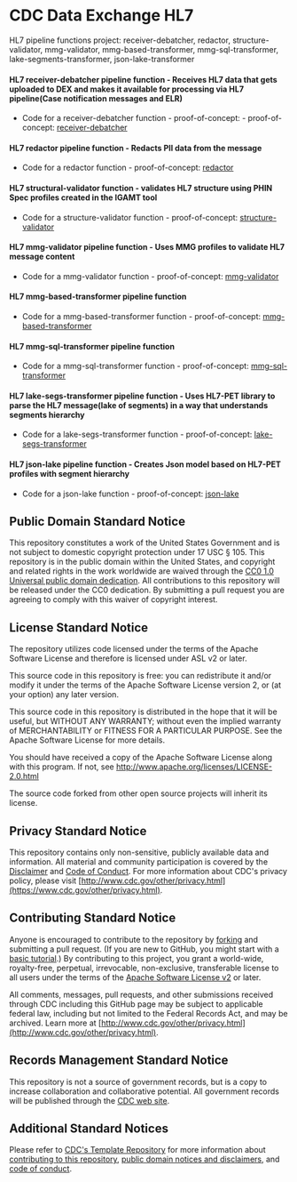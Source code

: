# CDC Data Exchange HL7

HL7 pipeline functions project: receiver-debatcher, redactor, structure-validator, mmg-validator, mmg-based-transformer, mmg-sql-transformer, lake-segments-transformer, json-lake-transformer

#### HL7 receiver-debatcher pipeline function - Receives HL7 data that gets uploaded to DEX and makes it available for processing via HL7 pipeline(Case notification messages and ELR)
- Code for a receiver-debatcher function -  proof-of-concept: - proof-of-concept:
[receiver-debatcher](https://github.com/CDCgov/data-exchange-hl7/tree/develop/fns-hl7-pipeline/fn-receiver-debatcher)

#### HL7 redactor pipeline function - Redacts PII data from the message
- Code for a redactor function - proof-of-concept:
[redactor](https://github.com/CDCgov/data-exchange-hl7/tree/develop/fns-hl7-pipeline/fn-redactor)

#### HL7 structural-validator function - validates HL7 structure using PHIN Spec profiles created in the IGAMT tool
- Code for a structure-validator function - proof-of-concept:
[structure-validator](https://github.com/CDCgov/data-exchange-hl7/tree/develop/fns-hl7-pipeline/fn-structure-validator)

#### HL7 mmg-validator pipeline function - Uses MMG profiles to validate HL7 message content
- Code for a mmg-validator function - proof-of-concept:
[mmg-validator](https://github.com/CDCgov/data-exchange-hl7/tree/develop/fns-hl7-pipeline/fn-mmg-validator)

#### HL7 mmg-based-transformer pipeline function
- Code for a mmg-based-transformer function - proof-of-concept:
[mmg-based-transformer](https://github.com/CDCgov/data-exchange-hl7/tree/develop/fns-hl7-pipeline/fn-mmg-based-transformer)

#### HL7 mmg-sql-transformer pipeline function
- Code for a mmg-sql-transformer function - proof-of-concept:
[mmg-sql-transformer](https://github.com/CDCgov/data-exchange-hl7/tree/develop/fns-hl7-pipeline/fn-mmg-sql-transformer)

#### HL7 lake-segs-transformer pipeline function - Uses HL7-PET library to parse the HL7 message(lake of segments) in a way that understands segments hierarchy
- Code for a lake-segs-transformer function - proof-of-concept:
[lake-segs-transformer](https://github.com/CDCgov/data-exchange-hl7/tree/develop/fns-hl7-pipeline/fn-lake-segs-transformer)

#### HL7 json-lake pipeline function - Creates Json model based on HL7-PET profiles with segment hierarchy
- Code for a json-lake function - proof-of-concept:
[json-lake](https://github.com/CDCgov/data-exchange-hl7/tree/develop/fns-hl7-pipeline/fn-hl7-json-lake)


## Public Domain Standard Notice
This repository constitutes a work of the United States Government and is not
subject to domestic copyright protection under 17 USC § 105. This repository is in
the public domain within the United States, and copyright and related rights in
the work worldwide are waived through the [CC0 1.0 Universal public domain dedication](https://creativecommons.org/publicdomain/zero/1.0/).
All contributions to this repository will be released under the CC0 dedication. By
submitting a pull request you are agreeing to comply with this waiver of
copyright interest.

## License Standard Notice
The repository utilizes code licensed under the terms of the Apache Software
License and therefore is licensed under ASL v2 or later.

This source code in this repository is free: you can redistribute it and/or modify it under
the terms of the Apache Software License version 2, or (at your option) any
later version.

This source code in this repository is distributed in the hope that it will be useful, but WITHOUT ANY
WARRANTY; without even the implied warranty of MERCHANTABILITY or FITNESS FOR A
PARTICULAR PURPOSE. See the Apache Software License for more details.

You should have received a copy of the Apache Software License along with this
program. If not, see http://www.apache.org/licenses/LICENSE-2.0.html

The source code forked from other open source projects will inherit its license.

## Privacy Standard Notice
This repository contains only non-sensitive, publicly available data and
information. All material and community participation is covered by the
[Disclaimer](https://github.com/CDCgov/template/blob/master/DISCLAIMER.md)
and [Code of Conduct](https://github.com/CDCgov/template/blob/master/code-of-conduct.md).
For more information about CDC's privacy policy, please visit [http://www.cdc.gov/other/privacy.html](https://www.cdc.gov/other/privacy.html).

## Contributing Standard Notice
Anyone is encouraged to contribute to the repository by [forking](https://help.github.com/articles/fork-a-repo)
and submitting a pull request. (If you are new to GitHub, you might start with a
[basic tutorial](https://help.github.com/articles/set-up-git).) By contributing
to this project, you grant a world-wide, royalty-free, perpetual, irrevocable,
non-exclusive, transferable license to all users under the terms of the
[Apache Software License v2](http://www.apache.org/licenses/LICENSE-2.0.html) or
later.

All comments, messages, pull requests, and other submissions received through
CDC including this GitHub page may be subject to applicable federal law, including but not limited to the Federal Records Act, and may be archived. Learn more at [http://www.cdc.gov/other/privacy.html](http://www.cdc.gov/other/privacy.html).

## Records Management Standard Notice
This repository is not a source of government records, but is a copy to increase
collaboration and collaborative potential. All government records will be
published through the [CDC web site](http://www.cdc.gov).

## Additional Standard Notices
Please refer to [CDC's Template Repository](https://github.com/CDCgov/template)
for more information about [contributing to this repository](https://github.com/CDCgov/template/blob/master/CONTRIBUTING.md),
[public domain notices and disclaimers](https://github.com/CDCgov/template/blob/master/DISCLAIMER.md),
and [code of conduct](https://github.com/CDCgov/template/blob/master/code-of-conduct.md).
